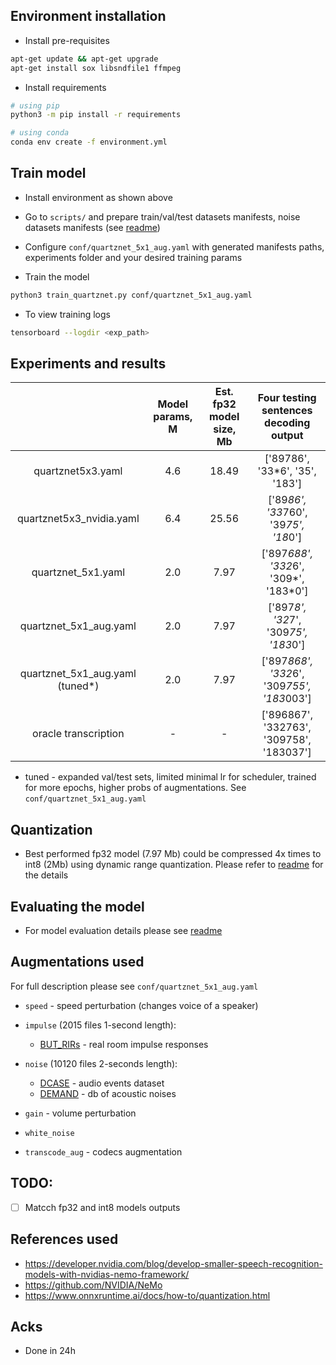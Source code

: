 
## Environment installation

* Install pre-requisites
```bash
apt-get update && apt-get upgrade
apt-get install sox libsndfile1 ffmpeg
```

* Install requirements
```bash
# using pip
python3 -m pip install -r requirements

# using conda
conda env create -f environment.yml
```


## Train model
* Install environment as shown above

* Go to `scripts/` and prepare train/val/test datasets manifests, noise datasets manifests (see [readme](scripts/readme.md))

* Configure `conf/quartznet_5x1_aug.yaml` with generated manifests paths, experiments folder and your desired training params

* Train the model
```bash
python3 train_quartznet.py conf/quartznet_5x1_aug.yaml
```

* To view training logs
```bash
tensorboard --logdir <exp_path>
```


## Experiments and results

|                                 | Model params, M | Est. fp32 model size, Mb |   Four testing sentences decoding output   |
|:-------------------------------:|:---------------:|:------------------------:|:------------------------------------------:|
|        quartznet5x3.yaml        |       4.6       |           18.49          |       ['89786', '33*6', '35', '183']       |
|     quartznet5x3_nvidia.yaml    |       6.4       |           25.56          |    ['89*86', '33*760', '39*75', '18*0']    |
|        quartznet_5x1.yaml       |       2.0       |           7.97           |    ['897*688', '332*6', '309*', '183*0']   |
|      quartznet_5x1_aug.yaml     |       2.0       |           7.97           |    ['897*8', '32*7', '309*75', '183*0']    |
| quartznet_5x1_aug.yaml (tuned*) |       2.0       |           7.97           | ['897*868', '332*6', '309*755', '183*003'] |
|       oracle transcription      |        -        |             -            |  ['896867', '332763', '309758', '183037']  |

* tuned - expanded val/test sets, limited minimal lr for scheduler, trained for more epochs, higher probs of augmentations. See `conf/quartznet_5x1_aug.yaml`


## Quantization

* Best performed fp32 model (7.97 Mb) could be compressed 4x times to int8 (2Mb) using dynamic range quantization. Please refer to [readme](quantization/readme.md) for the details


## Evaluating the model

* For model evaluation details please see [readme](evaluation/readme.md)


## Augmentations used
For full description please see `conf/quartznet_5x1_aug.yaml`

* `speed` - speed perturbation (changes voice of a speaker)

* `impulse` (2015 files 1-second length):
  * [BUT_RIRs](https://speech.fit.vutbr.cz/software/but-speech-fit-reverb-database) - real room impulse responses

* `noise` (10120 files 2-seconds length):
  * [DCASE](http://dcase.community/challenge2017/task-sound-event-detection-in-real-life-audio) - audio events dataset
  * [DEMAND](https://zenodo.org/record/1227121#.YOCiOzpRVH4) - db of acoustic noises

* `gain` - volume perturbation

* `white_noise`

* `transcode_aug` - codecs augmentation 


## TODO:
- [ ] Matcch fp32 and int8 models outputs


## References used
* https://developer.nvidia.com/blog/develop-smaller-speech-recognition-models-with-nvidias-nemo-framework/
* https://github.com/NVIDIA/NeMo
* https://www.onnxruntime.ai/docs/how-to/quantization.html


## Acks
* Done in 24h